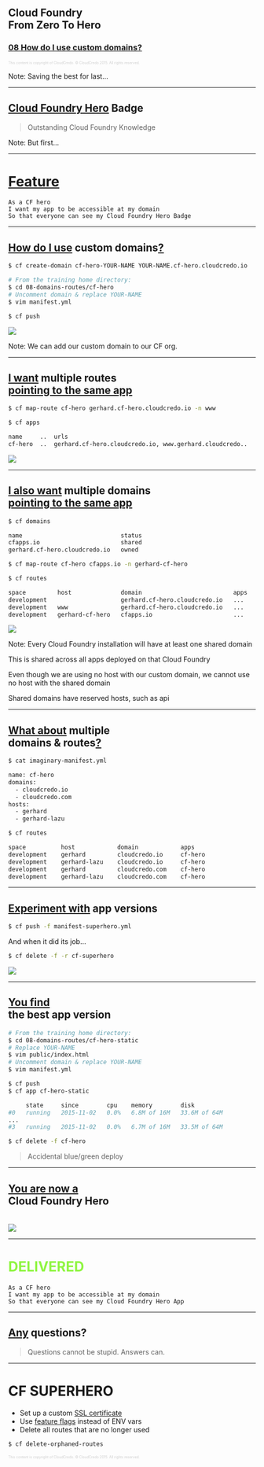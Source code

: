 ## Cloud Foundry <br />From Zero To Hero
### [08 How do I use custom domains?](#/0)

<p style="font-size: 50%; opacity: 0.2;">
  This content is copyright of CloudCredo. &copy; CloudCredo 2015. All rights reserved.
</p>

Note:
  Saving the best for last...

---

## [Cloud Foundry Hero](#/2) Badge

> Outstanding Cloud Foundry Knowledge

Note:
  But first...

---


# [Feature](#/2)

```nohighlight
As a CF hero
I want my app to be accessible at my domain
So that everyone can see my Cloud Foundry Hero Badge
```

---

## [How do I use](#/3) custom domains[?](#/3)

```bash
$ cf create-domain cf-hero-YOUR-NAME YOUR-NAME.cf-hero.cloudcredo.io
```

```bash
# From the training home directory:
$ cd 08-domains-routes/cf-hero
# Uncomment domain & replace YOUR-NAME
$ vim manifest.yml
```

```bash
$ cf push
```

<img src="images/cf-hero.png" style="background:none; border:none; box-shadow:none;" />

Note:
  We can add our custom domain to our CF org.

---

## [I want](#/4) multiple routes <br />[pointing to the same app](#/3)

```bash
$ cf map-route cf-hero gerhard.cf-hero.cloudcredo.io -n www
```

```bash
$ cf apps

name     ..  urls
cf-hero  ..  gerhard.cf-hero.cloudcredo.io, www.gerhard.cloudcredo..
```

<img src="images/www-cf-hero.png" style="background:none; border:none; box-shadow:none;" />

---

## [I also want](#/5) multiple domains <br />[pointing to the same app](#/5)

```bash
$ cf domains

name                            status
cfapps.io                       shared
gerhard.cf-hero.cloudcredo.io   owned
```

```bash
$ cf map-route cf-hero cfapps.io -n gerhard-cf-hero
```

```bash
$ cf routes

space         host              domain                          apps
development                     gerhard.cf-hero.cloudcredo.io   ...
development   www               gerhard.cf-hero.cloudcredo.io   ...
development   gerhard-cf-hero   cfapps.io                       ...
```

<img src="images/cfapps-cf-hero.png" style="background:none; border:none; box-shadow:none;" />

Note:
  Every Cloud Foundry installation will have at least one shared domain

  This is shared across all apps deployed on that Cloud Foundry

  Even though we are using no host with our custom domain, we cannot use no host with the shared domain

  Shared domains have reserved hosts, such as api

---

## [What about](#/6) multiple <br />domains &amp; routes[?](#/6)

```bash
$ cat imaginary-manifest.yml

name: cf-hero
domains:
  - cloudcredo.io
  - cloudcredo.com
hosts:
  - gerhard
  - gerhard-lazu
```

```bash
$ cf routes

space          host            domain            apps
development    gerhard         cloudcredo.io     cf-hero
development    gerhard-lazu    cloudcredo.io     cf-hero
development    gerhard         cloudcredo.com    cf-hero
development    gerhard-lazu    cloudcredo.com    cf-hero
```

---

## [Experiment with](#/7) app versions

```bash
$ cf push -f manifest-superhero.yml
```

And when it did its job...

```bash
$ cf delete -f -r cf-superhero
```

<img src="images/cf-superhero.png" style="background:none; border:none; box-shadow:none;" />

---

## [You find](#/8) <br />the best app version

```bash
# From the training home directory:
$ cd 08-domains-routes/cf-hero-static
# Replace YOUR-NAME
$ vim public/index.html
# Uncomment domain & replace YOUR-NAME
$ vim manifest.yml
```

```bash
$ cf push
$ cf app cf-hero-static

     state     since        cpu    memory        disk
#0   running   2015-11-02   0.0%   6.8M of 16M   33.6M of 64M
...
#3   running   2015-11-02   0.0%   6.7M of 16M   33.5M of 64M
```

```bash
$ cf delete -f cf-hero
```

> Accidental blue/green deploy

---

## [You are now a](#/9) <br />Cloud Foundry Hero

<br />

<img src="images/cf-hero-static.png" style="background:none; border:none; box-shadow:none;" />

---

# <span style="color: #8FF541;">DELIVERED</span>

```nohighlight
As a CF hero
I want my app to be accessible at my domain
So that everyone can see my Cloud Foundry Hero App
```

---

## [Any](#/11) questions?

> Questions cannot be stupid. Answers can.

---

# CF SUPERHERO

  * Set up a custom [SSL certificate](http://www.selfsignedcertificate.com/)
  * Use [feature flags](https://docs.cloudfoundry.org/adminguide/listing-feature-flags.html) instead of ENV vars
  * Delete all routes that are no longer used

```bash
$ cf delete-orphaned-routes
```

<p style="font-size: 50%; opacity: 0.2;">
  This content is copyright of CloudCredo. &copy; CloudCredo 2015. All rights reserved.
</p>
